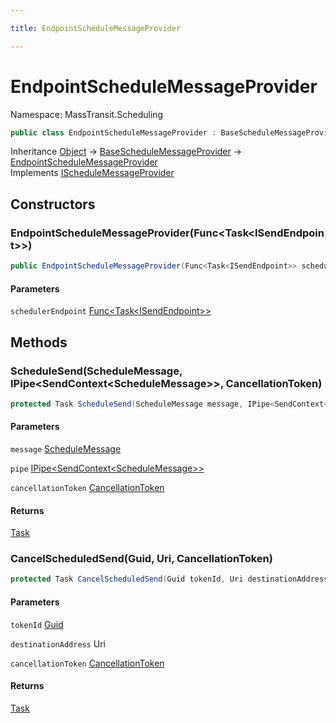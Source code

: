 ```yaml
---

title: EndpointScheduleMessageProvider

---
```


# EndpointScheduleMessageProvider

Namespace: MassTransit.Scheduling

```csharp
public class EndpointScheduleMessageProvider : BaseScheduleMessageProvider, IScheduleMessageProvider
```

Inheritance [Object](https://learn.microsoft.com/en-us/dotnet/api/system.object) → [BaseScheduleMessageProvider](../masstransit-scheduling/baseschedulemessageprovider) → [EndpointScheduleMessageProvider](../masstransit-scheduling/endpointschedulemessageprovider)<br/>
Implements [IScheduleMessageProvider](../../masstransit-abstractions/masstransit/ischedulemessageprovider)

## Constructors

### **EndpointScheduleMessageProvider(Func\<Task\<ISendEndpoint\>\>)**

```csharp
public EndpointScheduleMessageProvider(Func<Task<ISendEndpoint>> schedulerEndpoint)
```

#### Parameters

`schedulerEndpoint` [Func\<Task\<ISendEndpoint\>\>](https://learn.microsoft.com/en-us/dotnet/api/system.func-1)<br/>

## Methods

### **ScheduleSend(ScheduleMessage, IPipe\<SendContext\<ScheduleMessage\>\>, CancellationToken)**

```csharp
protected Task ScheduleSend(ScheduleMessage message, IPipe<SendContext<ScheduleMessage>> pipe, CancellationToken cancellationToken)
```

#### Parameters

`message` [ScheduleMessage](../../masstransit-abstractions/masstransit-scheduling/schedulemessage)<br/>

`pipe` [IPipe\<SendContext\<ScheduleMessage\>\>](../../masstransit-abstractions/masstransit/ipipe-1)<br/>

`cancellationToken` [CancellationToken](https://learn.microsoft.com/en-us/dotnet/api/system.threading.cancellationtoken)<br/>

#### Returns

[Task](https://learn.microsoft.com/en-us/dotnet/api/system.threading.tasks.task)<br/>

### **CancelScheduledSend(Guid, Uri, CancellationToken)**

```csharp
protected Task CancelScheduledSend(Guid tokenId, Uri destinationAddress, CancellationToken cancellationToken)
```

#### Parameters

`tokenId` [Guid](https://learn.microsoft.com/en-us/dotnet/api/system.guid)<br/>

`destinationAddress` Uri<br/>

`cancellationToken` [CancellationToken](https://learn.microsoft.com/en-us/dotnet/api/system.threading.cancellationtoken)<br/>

#### Returns

[Task](https://learn.microsoft.com/en-us/dotnet/api/system.threading.tasks.task)<br/>
